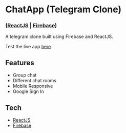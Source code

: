 # ChatApp (Telegram Clone)
### ([ReactJS] | [Firebase])

A telegram clone built using Firebase and ReactJS.

Test the live app [here]

## Features
- Group chat 
- Different chat rooms
- Mobile Responsive
- Google Sign In

## Tech
- [ReactJS]
- [Firebase]

[ReactJS]: <https://reactjs.org/>
[Firebase]: <https://firebase.google.com/docs>
[here]: <https://chatgram-telegram-clone.netlify.app/>